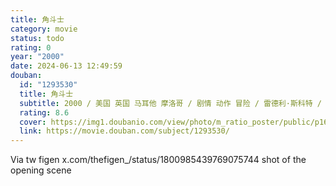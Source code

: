 ```yaml
---
title: 角斗士
category: movie
status: todo
rating: 0
year: "2000"
date: 2024-06-13 12:49:59
douban:
  id: "1293530"
  title: 角斗士
  subtitle: 2000 / 美国 英国 马耳他 摩洛哥 / 剧情 动作 冒险 / 雷德利·斯科特 / 罗素·克劳 华金·菲尼克斯
  rating: 8.6
  cover: https://img1.doubanio.com/view/photo/m_ratio_poster/public/p1601948450.jpg
  link: https://movie.douban.com/subject/1293530/
---
```


Via tw figen x.com/thefigen_/status/1800985439769075744 shot of the opening scene 
